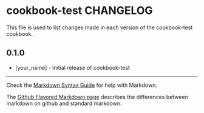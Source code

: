 cookbook-test CHANGELOG
=======================

This file is used to list changes made in each version of the cookbook-test cookbook.

0.1.0
-----
- [your_name] - Initial release of cookbook-test

- - -
Check the [Markdown Syntax Guide](http://daringfireball.net/projects/markdown/syntax) for help with Markdown.

The [Github Flavored Markdown page](http://github.github.com/github-flavored-markdown/) describes the differences between markdown on github and standard markdown.
